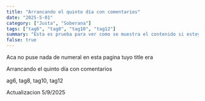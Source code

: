 ```yaml
---
title: "Arrancando el quinto día con comentarios"
date: "2025-5-01"
category: ["Justa", "Soberana"]
tags: ["tag6", "tag8", "tag10", "tag12"]
summary: "Esta es prueba para ver como se muestra el contenido si estoy en el postl del cuarto día con comentarios"
false: true
---
```


Aca no puse nada de numeral en esta pagina tuyo title era 

Arrancando el quinto día con comentarios

ag6, tag8, tag10, tag12


Actualizacion 5/9/2025